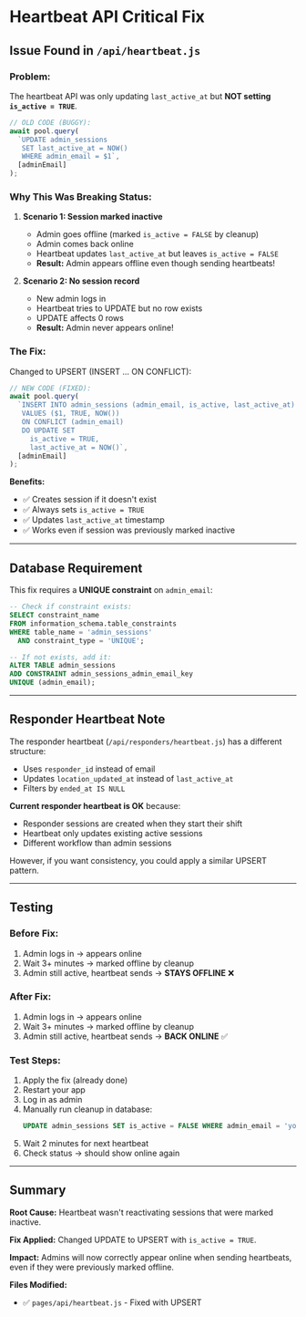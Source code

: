 # Heartbeat API Critical Fix

## Issue Found in `/api/heartbeat.js`

### **Problem:**
The heartbeat API was only updating `last_active_at` but **NOT setting `is_active = TRUE`**.

```javascript
// OLD CODE (BUGGY):
await pool.query(
  `UPDATE admin_sessions 
   SET last_active_at = NOW()
   WHERE admin_email = $1`,
  [adminEmail]
);
```

### **Why This Was Breaking Status:**

1. **Scenario 1: Session marked inactive**
   - Admin goes offline (marked `is_active = FALSE` by cleanup)
   - Admin comes back online
   - Heartbeat updates `last_active_at` but leaves `is_active = FALSE`
   - **Result:** Admin appears offline even though sending heartbeats!

2. **Scenario 2: No session record**
   - New admin logs in
   - Heartbeat tries to UPDATE but no row exists
   - UPDATE affects 0 rows
   - **Result:** Admin never appears online!

### **The Fix:**

Changed to UPSERT (INSERT ... ON CONFLICT):

```javascript
// NEW CODE (FIXED):
await pool.query(
  `INSERT INTO admin_sessions (admin_email, is_active, last_active_at)
   VALUES ($1, TRUE, NOW())
   ON CONFLICT (admin_email) 
   DO UPDATE SET 
     is_active = TRUE,
     last_active_at = NOW()`,
  [adminEmail]
);
```

**Benefits:**
- ✅ Creates session if it doesn't exist
- ✅ Always sets `is_active = TRUE`
- ✅ Updates `last_active_at` timestamp
- ✅ Works even if session was previously marked inactive

---

## Database Requirement

This fix requires a **UNIQUE constraint** on `admin_email`:

```sql
-- Check if constraint exists:
SELECT constraint_name 
FROM information_schema.table_constraints 
WHERE table_name = 'admin_sessions' 
  AND constraint_type = 'UNIQUE';

-- If not exists, add it:
ALTER TABLE admin_sessions 
ADD CONSTRAINT admin_sessions_admin_email_key 
UNIQUE (admin_email);
```

---

## Responder Heartbeat Note

The responder heartbeat (`/api/responders/heartbeat.js`) has a different structure:
- Uses `responder_id` instead of email
- Updates `location_updated_at` instead of `last_active_at`
- Filters by `ended_at IS NULL`

**Current responder heartbeat is OK** because:
- Responder sessions are created when they start their shift
- Heartbeat only updates existing active sessions
- Different workflow than admin sessions

However, if you want consistency, you could apply a similar UPSERT pattern.

---

## Testing

### Before Fix:
1. Admin logs in → appears online
2. Wait 3+ minutes → marked offline by cleanup
3. Admin still active, heartbeat sends → **STAYS OFFLINE** ❌

### After Fix:
1. Admin logs in → appears online
2. Wait 3+ minutes → marked offline by cleanup
3. Admin still active, heartbeat sends → **BACK ONLINE** ✅

### Test Steps:
1. Apply the fix (already done)
2. Restart your app
3. Log in as admin
4. Manually run cleanup in database:
   ```sql
   UPDATE admin_sessions SET is_active = FALSE WHERE admin_email = 'your@email.com';
   ```
5. Wait 2 minutes for next heartbeat
6. Check status → should show online again

---

## Summary

**Root Cause:** Heartbeat wasn't reactivating sessions that were marked inactive.

**Fix Applied:** Changed UPDATE to UPSERT with `is_active = TRUE`.

**Impact:** Admins will now correctly appear online when sending heartbeats, even if they were previously marked offline.

**Files Modified:**
- ✅ `pages/api/heartbeat.js` - Fixed with UPSERT
